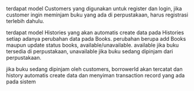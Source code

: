 terdapat model Customers yang digunakan untuk register dan login,
jika customer ingin meminjam buku yang ada di perpustakaan, harus registrasi terlebih dahulu.

terdapat model Histories yang akan automatis create data pada Histories setiap adanya perubahan data pada Books. perubahan berupa add Books maupun update status books, available/unavailable. available jika buku tersedia di perpustakaan, unavailable jika buku sedang dipinjam dari perpustakaan.

jika buku sedang dipinjam oleh customers, borrowerId akan tercatat dan history automatis create data dan menyiman transaction record yang ada pada sistem
